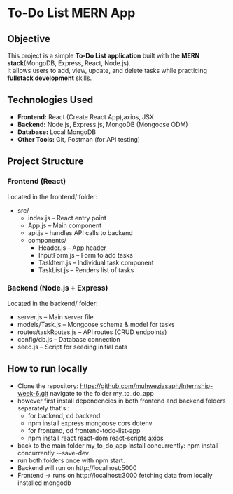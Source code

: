 # To-Do List MERN App

##  Objective
This project is a simple **To-Do List application** built with the **MERN stack**(MongoDB, Express, React, Node.js).  
It allows users to add, view, update, and delete tasks while practicing **fullstack development** skills.
## Technologies Used
- **Frontend:** React (Create React App),axios, JSX
- **Backend:** Node.js, Express.js, MongoDB (Mongoose ODM)  
- **Database:** Local MongoDB  
- **Other Tools:** Git, Postman (for API testing)  
## Project Structure

### Frontend (React)
Located in the frontend/ folder:
- src/
  - index.js – React entry point  
  - App.js – Main component 
  - api.js - handles API calls to backend 
  - components/
    - Header.js – App header  
    - InputForm.js – Form to add tasks  
    - TaskItem.js – Individual task component  
    - TaskList.js – Renders list of tasks  
### Backend (Node.js + Express)
Located in the backend/ folder:
- server.js – Main server file  
- models/Task.js – Mongoose schema & model for tasks  
- routes/taskRoutes.js – API routes (CRUD endpoints)  
- config/db.js – Database connection  
- seed.js – Script for seeding initial data  
## How to run locally
- Clone the repository: https://github.com/muhweziasaph/Internship-week-6.git
navigate to the folder my_to_do_app
- however first install dependencies in both frontend and backend folders separately that's :
   - for backend, cd backend
   - npm install express mongoose cors dotenv
   - for frontend, cd frontend-todo-list-app
   - npm install react react-dom react-scripts axios
- back to the main folder my_to_do_app Install concurrently: npm install concurrently --save-dev
- run both folders once  with npm start.
- Backend will run on http://localhost:5000 
- Frontend → runs on http://localhost:3000 fetching data from locally installed mongodb
